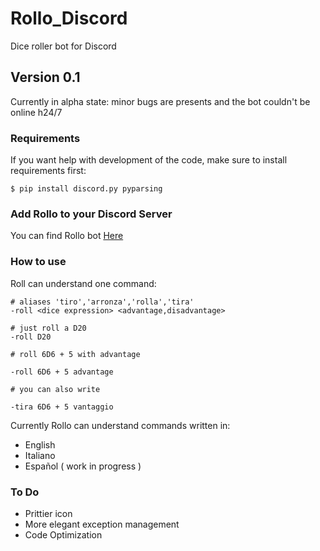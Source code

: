 # Rollo_Discord

Dice roller bot for Discord 

## Version 0.1

Currently in alpha state: minor bugs are presents and the bot couldn't be online h24/7

### Requirements

If you  want help with development of the code, make sure to install requirements first:
```
$ pip install discord.py pyparsing
```

### Add Rollo to your Discord Server

You can find Rollo bot [Here](https://discordapp.com/api/oauth2/authorize?client_id=689609277584834581&permissions=67584&scope=bot)

### How to use

Roll can understand one command:
```
# aliases 'tiro','arronza','rolla','tira'
-roll <dice expression> <advantage,disadvantage> 

# just roll a D20
-roll D20 

# roll 6D6 + 5 with advantage

-roll 6D6 + 5 advantage

# you can also write

-tira 6D6 + 5 vantaggio

```
Currently Rollo can understand commands written in:
- English
- Italiano
- Español ( work in progress )

### To Do

- Prittier icon
- More elegant exception management
- Code Optimization



